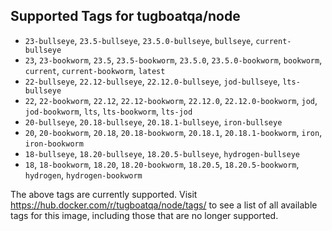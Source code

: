 ## Supported Tags for tugboatqa/node

* `23-bullseye`, `23.5-bullseye`, `23.5.0-bullseye`, `bullseye`, `current-bullseye`
* `23`, `23-bookworm`, `23.5`, `23.5-bookworm`, `23.5.0`, `23.5.0-bookworm`, `bookworm`, `current`, `current-bookworm`, `latest`
* `22-bullseye`, `22.12-bullseye`, `22.12.0-bullseye`, `jod-bullseye`, `lts-bullseye`
* `22`, `22-bookworm`, `22.12`, `22.12-bookworm`, `22.12.0`, `22.12.0-bookworm`, `jod`, `jod-bookworm`, `lts`, `lts-bookworm`, `lts-jod`
* `20-bullseye`, `20.18-bullseye`, `20.18.1-bullseye`, `iron-bullseye`
* `20`, `20-bookworm`, `20.18`, `20.18-bookworm`, `20.18.1`, `20.18.1-bookworm`, `iron`, `iron-bookworm`
* `18-bullseye`, `18.20-bullseye`, `18.20.5-bullseye`, `hydrogen-bullseye`
* `18`, `18-bookworm`, `18.20`, `18.20-bookworm`, `18.20.5`, `18.20.5-bookworm`, `hydrogen`, `hydrogen-bookworm`

The above tags are currently supported. Visit https://hub.docker.com/r/tugboatqa/node/tags/ to see a list of all available tags for this image, including those that are no longer supported.
